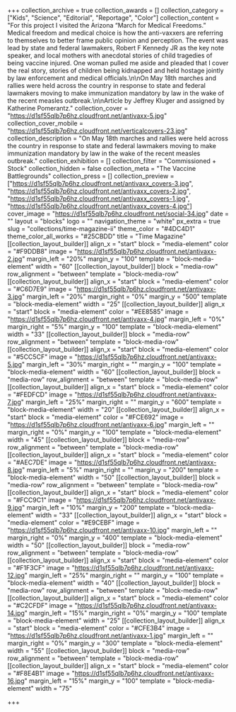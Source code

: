 +++
collection_archive = true
collection_awards = []
collection_category = ["Kids", "Science", "Editorial", "Reportage", "Color"]
collection_content = "For this project I visited the Arizona “March for Medical Freedoms.” Medical freedom and medical choice is how the anti-vaxxers are referring to themselves to better frame public opinion and perception. The event was lead by state and federal lawmakers, Robert F Kennedy JR as the key note speaker, and local mothers with anecdotal stories of child tragedies of being vaccine injured. One woman pulled me aside and pleaded that I cover the real story, stories of children being kidnapped and held hostage jointly by law enforcement and medical officials.\n\nOn May 18th marches and rallies were held across the country in response to state and federal lawmakers moving to make immunization mandatory by law in the wake of the recent measles outbreak.\n\nArticle by Jeffrey Kluger and assigned by Katherine Pomerantz."
collection_cover = "https://d1sf55qlb7p6hz.cloudfront.net/antivaxx-5.jpg"
collection_cover_mobile = "https://d1sf55qlb7p6hz.cloudfront.net/verticalcovers-23.jpg"
collection_description = "On May 18th marches and rallies were held across the country in response to state and federal lawmakers moving to make immunization mandatory by law in the wake of the recent measles outbreak."
collection_exhibition = []
collection_filter = "Commissioned + Stock"
collection_hidden = false
collection_meta = "The Vaccine Battlegrounds"
collection_press = []
collection_preview = ["https://d1sf55qlb7p6hz.cloudfront.net/antivaxx_covers-3.jpg", "https://d1sf55qlb7p6hz.cloudfront.net/antivaxx_covers-2.jpg", "https://d1sf55qlb7p6hz.cloudfront.net/antivaxx_covers-1.jpg", "https://d1sf55qlb7p6hz.cloudfront.net/antivaxx_covers-4.jpg"]
cover_image = "https://d1sf55qlb7p6hz.cloudfront.net/social-34.jpg"
date = ""
layout = "blocks"
logo = ""
navigation_theme = "white"
px_extra = true
slug = "collections/time-magazine-ii"
theme_color = "#4DC4D1"
theme_color_all_works = "#25CBDD"
title = "Time Magazine"
[[collection_layout_builder]]
align_x = "start"
block = "media-element"
color = "#F9DDB8"
image = "https://d1sf55qlb7p6hz.cloudfront.net/antivaxx-2.jpg"
margin_left = "20%"
margin_y = "100"
template = "block-media-element"
width = "60"
[[collection_layout_builder]]
block = "media-row"
row_alignment = "between"
template = "block-media-row"
[[collection_layout_builder]]
align_x = "start"
block = "media-element"
color = "#C6D7E9"
image = "https://d1sf55qlb7p6hz.cloudfront.net/antivaxx-3.jpg"
margin_left = "20%"
margin_right = "0%"
margin_y = "500"
template = "block-media-element"
width = "25"
[[collection_layout_builder]]
align_x = "start"
block = "media-element"
color = "#EE8585"
image = "https://d1sf55qlb7p6hz.cloudfront.net/antivaxx-4.jpg"
margin_left = "0%"
margin_right = "5%"
margin_y = "100"
template = "block-media-element"
width = "33"
[[collection_layout_builder]]
block = "media-row"
row_alignment = "between"
template = "block-media-row"
[[collection_layout_builder]]
align_x = "start"
block = "media-element"
color = "#5CC5CF"
image = "https://d1sf55qlb7p6hz.cloudfront.net/antivaxx-5.jpg"
margin_left = "30%"
margin_right = ""
margin_y = "100"
template = "block-media-element"
width = "60"
[[collection_layout_builder]]
block = "media-row"
row_alignment = "between"
template = "block-media-row"
[[collection_layout_builder]]
align_x = "start"
block = "media-element"
color = "#FEDFCD"
image = "https://d1sf55qlb7p6hz.cloudfront.net/antivaxx-7.jpg"
margin_left = "25%"
margin_right = ""
margin_y = "600"
template = "block-media-element"
width = "20"
[[collection_layout_builder]]
align_x = "start"
block = "media-element"
color = "#FCE692"
image = "https://d1sf55qlb7p6hz.cloudfront.net/antivaxx-6.jpg"
margin_left = ""
margin_right = "0%"
margin_y = "100"
template = "block-media-element"
width = "45"
[[collection_layout_builder]]
block = "media-row"
row_alignment = "between"
template = "block-media-row"
[[collection_layout_builder]]
align_x = "start"
block = "media-element"
color = "#AEC7DE"
image = "https://d1sf55qlb7p6hz.cloudfront.net/antivaxx-8.jpg"
margin_left = "5%"
margin_right = ""
margin_y = "200"
template = "block-media-element"
width = "50"
[[collection_layout_builder]]
block = "media-row"
row_alignment = "between"
template = "block-media-row"
[[collection_layout_builder]]
align_x = "start"
block = "media-element"
color = "#FCC9C1"
image = "https://d1sf55qlb7p6hz.cloudfront.net/antivaxx-9.jpg"
margin_left = "10%"
margin_y = "200"
template = "block-media-element"
width = "33"
[[collection_layout_builder]]
align_x = "start"
block = "media-element"
color = "#E9CEBF"
image = "https://d1sf55qlb7p6hz.cloudfront.net/antivaxx-10.jpg"
margin_left = ""
margin_right = "0%"
margin_y = "400"
template = "block-media-element"
width = "50"
[[collection_layout_builder]]
block = "media-row"
row_alignment = "between"
template = "block-media-row"
[[collection_layout_builder]]
align_x = "start"
block = "media-element"
color = "#F1F3CF"
image = "https://d1sf55qlb7p6hz.cloudfront.net/antivaxx-12.jpg"
margin_left = "25%"
margin_right = ""
margin_y = "100"
template = "block-media-element"
width = "40"
[[collection_layout_builder]]
block = "media-row"
row_alignment = "between"
template = "block-media-row"
[[collection_layout_builder]]
align_x = "start"
block = "media-element"
color = "#C2CFDF"
image = "https://d1sf55qlb7p6hz.cloudfront.net/antivaxx-14.jpg"
margin_left = "15%"
margin_right = "0%"
margin_y = "100"
template = "block-media-element"
width = "25"
[[collection_layout_builder]]
align_x = "start"
block = "media-element"
color = "#CFE3B4"
image = "https://d1sf55qlb7p6hz.cloudfront.net/antivaxx-1.jpg"
margin_left = ""
margin_right = "0%"
margin_y = "300"
template = "block-media-element"
width = "55"
[[collection_layout_builder]]
block = "media-row"
row_alignment = "between"
template = "block-media-row"
[[collection_layout_builder]]
align_x = "start"
block = "media-element"
color = "#F8E4B1"
image = "https://d1sf55qlb7p6hz.cloudfront.net/antivaxx-16.jpg"
margin_left = "15%"
margin_y = "100"
template = "block-media-element"
width = "75"

+++

